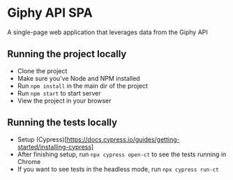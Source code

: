 # Giphy API SPA

A single-page web application that leverages data from the Giphy API

## Running the project locally
- Clone the project
- Make sure you've Node and NPM installed
- Run `npm install` in the main dir of the project 
- Run `npm start` to start server
- View the project in your browser

## Running the tests locally
- Setup (Cypress)[https://docs.cypress.io/guides/getting-started/installing-cypress]
- After finishing setup, run `npx cypress open-ct` to see the tests running in Chrome
- If you want to see tests in the headless mode, run `npx cypress run-ct`